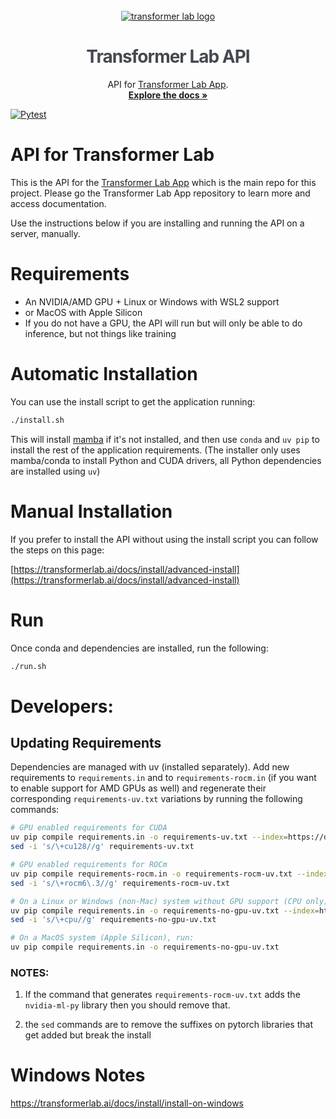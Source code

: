 <!-- PROJECT LOGO -->
<br />
<div align="center">
  <a href="https://transformerlab.ai"><picture>
    <source media="(prefers-color-scheme: dark)" srcset="https://raw.githubusercontent.com/transformerlab/transformerlab-app/refs/heads/main/assets/Transformer-Lab_Logo_Reverse.svg">
    <source media="(prefers-color-scheme: light)" srcset="https://raw.githubusercontent.com/transformerlab/transformerlab-app/refs/heads/main/assets/Transformer-Lab_Logo.svg">
    <img alt="transformer lab logo" src="https://raw.githubusercontent.com/transformerlab/transformerlab-app/refs/heads/main/assets/Transformer-Lab_Logo.svg" style="max-width: 650px">
  </picture></a>

  <h1 align="center" style="color: rgb(68, 73, 80); letter-spacing: -1px">Transformer Lab API</h1>

  <p align="center">
    API for <a href="http://github.com/transformerlab/transformerlab-app">Transformer Lab App</a>.
    <br />
    <a href="https://transformerlab.ai/docs/intro"><strong>Explore the docs »</strong></a>
  </p>
</div>

[![Pytest](https://github.com/transformerlab/transformerlab-api/actions/workflows/pytest.yml/badge.svg)](https://github.com/transformerlab/transformerlab-api/actions/workflows/pytest.yml)

# API for Transformer Lab

This is the API for the [Transformer Lab App](https://github.com/transformerlab/transformerlab-app) which is the main repo for this project. Please go the Transformer Lab App repository to learn more and access documentation.

Use the instructions below if you are installing and running the API on a server, manually.

# Requirements

- An NVIDIA/AMD GPU + Linux or Windows with WSL2 support
- or MacOS with Apple Silicon
- If you do not have a GPU, the API will run but will only be able to do inference, but not things like training

# Automatic Installation

You can use the install script to get the application running:

```bash
./install.sh
```

This will install [mamba](https://mamba.readthedocs.io/en/latest/user_guide/mamba.html#mamba) if it's not installed, and then use `conda` and `uv pip` to install the rest of the application requirements. (The installer only uses mamba/conda to install Python and CUDA drivers, all Python dependencies are installed using `uv`)

# Manual Installation

If you prefer to install the API without using the install script you can follow the steps on this page:

[https://transformerlab.ai/docs/install/advanced-install](https://transformerlab.ai/docs/install/advanced-install)

# Run

Once conda and dependencies are installed, run the following:

```bash
./run.sh
```

# Developers:

## Updating Requirements

Dependencies are managed with uv (installed separately). Add new requirements to `requirements.in` and to `requirements-rocm.in` (if you want to enable support for AMD GPUs as well) and regenerate their corresponding `requirements-uv.txt` variations by running the following commands:

```bash
# GPU enabled requirements for CUDA
uv pip compile requirements.in -o requirements-uv.txt --index=https://download.pytorch.org/whl/cu128
sed -i 's/\+cu128//g' requirements-uv.txt

# GPU enabled requirements for ROCm
uv pip compile requirements-rocm.in -o requirements-rocm-uv.txt --index=https://download.pytorch.org/whl/rocm6.3
sed -i 's/\+rocm6\.3//g' requirements-rocm-uv.txt

# On a Linux or Windows (non-Mac) system without GPU support (CPU only), run:
uv pip compile requirements.in -o requirements-no-gpu-uv.txt --index=https://download.pytorch.org/whl/cpu
sed -i 's/\+cpu//g' requirements-no-gpu-uv.txt

# On a MacOS system (Apple Silicon), run:
uv pip compile requirements.in -o requirements-no-gpu-uv.txt
```

### NOTES:

1. If the command that generates `requirements-rocm-uv.txt` adds the `nvidia-ml-py` library then you should remove that.

2. the `sed` commands are to remove the suffixes on pytorch libraries that get added but break the install

# Windows Notes

https://transformerlab.ai/docs/install/install-on-windows
